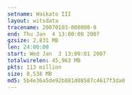 ```yaml
---
setname: Waikato III
layout: witsdata
tracename: 20070103-000000-0
end: Thu Jan  4 13:00:00 2007
gzsize: 2,831 MB
len: 24:00:00
start: Wed Jan  3 13:00:01 2007
totalwirelen: 45,963 MB
pkts: 113 million
size: 8,538 MB
md5: 5b4e36a5de92b881d08587c4617f3da0
---
```

